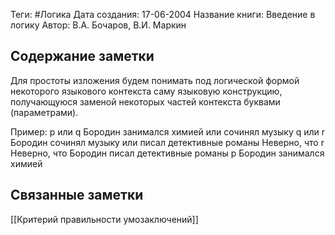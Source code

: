 Теги: #Логика
Дата создания: 17-06-2004
Название книги: Введение в логику
Автор: В.А. Бочаров, В.И. Маркин
## Содержание заметки
Для простоты изложения будем понимать под логической формой некоторого языкового контекста саму языковую конструкцию, получающуюся заменой некоторых частей контекста буквами (параметрами). 

Пример:
p или q                 Бородин занимался химией или сочинял музыку
q или r                  Бородин сочинял музыку или писал детективные романы
Неверно, что r     Неверно, что Бородин писал детективные романы
p                           Бородин занимался химией
## Связанные заметки
[[Критерий правильности умозаключений]]